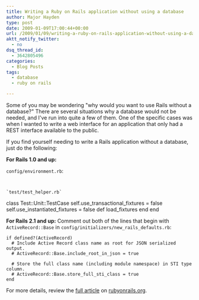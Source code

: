 ```yaml
---
title: Writing a Ruby on Rails application without using a database
author: Major Hayden
type: post
date: 2009-01-09T17:00:44+00:00
url: /2009/01/09/writing-a-ruby-on-rails-application-without-using-a-database/
aktt_notify_twitter:
  - no
dsq_thread_id:
  - 3642805496
categories:
  - Blog Posts
tags:
  - database
  - ruby on rails

---
```

Some of you may be wondering "why would you want to use Rails without a database?" There are several situations why a database would not be needed, and I've run into quite a few of them. One of the specific cases was when I wanted to write a web interface for an application that only had a REST interface available to the public.

If you find yourself needing to write a Rails application without a database, just do the following:

**For Rails 1.0 and up:**

`config/environment.rb`:

```


`test/test_helper.rb`

```
class Test::Unit::TestCase
  self.use_transactional_fixtures = false
  self.use_instantiated_fixtures  = false
  def load_fixtures
  end
end</pre>

**For Rails 2.1 and up:** Comment out both of the lines that begin with `ActiveRecord::Base` in `config/initializers/new_rails_defaults.rb`:

```
if defined?(ActiveRecord)
  # Include Active Record class name as root for JSON serialized output.
  # ActiveRecord::Base.include_root_in_json = true

  # Store the full class name (including module namespace) in STI type column.
  # ActiveRecord::Base.store_full_sti_class = true
end
```


For more details, review the [full article][1] on [rubyonrails.org][2].

 [1]: http://wiki.rubyonrails.org/rails/pages/HowToUseRailsWithoutADatabase
 [2]: http://rubyonrails.org
